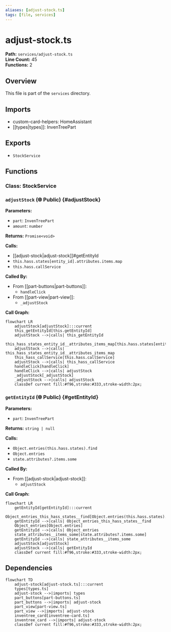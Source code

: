 ```yaml
---
aliases: [adjust-stock.ts]
tags: [file, services]
---
```


# adjust-stock.ts

**Path:** `services/adjust-stock.ts`  
**Line Count:** 45  
**Functions:** 2  

## Overview

This file is part of the `services` directory.

## Imports

- custom-card-helpers: HomeAssistant
- [[types|types]]: InvenTreePart

## Exports

- `StockService`

## Functions

### Class: StockService

### `adjustStock` (🌐 Public) {#adjustStock}

**Parameters:**

- `part`: `InvenTreePart`
- `amount`: `number`

**Returns:** `Promise<void>`

**Calls:**

- [[adjust-stock|adjust-stock]]#getEntityId
- `this.hass.states[entity_id].attributes.items.map`
- `this.hass.callService`

**Called By:**

- From [[part-buttons|part-buttons]]:
  - `handleClick`
- From [[part-view|part-view]]:
  - `_adjustStock`

**Call Graph:**

```mermaid
flowchart LR
    adjustStock[adjustStock]:::current
    this_getEntityId[this.getEntityId]
    adjustStock -->|calls| this_getEntityId
    this_hass_states_entity_id__attributes_items_map[this.hass.states[entity_id].attributes.items.map]
    adjustStock -->|calls| this_hass_states_entity_id__attributes_items_map
    this_hass_callService[this.hass.callService]
    adjustStock -->|calls| this_hass_callService
    handleClick[handleClick]
    handleClick -->|calls| adjustStock
    _adjustStock[_adjustStock]
    _adjustStock -->|calls| adjustStock
    classDef current fill:#f96,stroke:#333,stroke-width:2px;
```

### `getEntityId` (🌐 Public) {#getEntityId}

**Parameters:**

- `part`: `InvenTreePart`

**Returns:** `string | null`

**Calls:**

- `Object.entries(this.hass.states).find`
- `Object.entries`
- `state.attributes?.items.some`

**Called By:**

- From [[adjust-stock|adjust-stock]]:
  - `adjustStock`

**Call Graph:**

```mermaid
flowchart LR
    getEntityId[getEntityId]:::current
    Object_entries_this_hass_states__find[Object.entries(this.hass.states).find]
    getEntityId -->|calls| Object_entries_this_hass_states__find
    Object_entries[Object.entries]
    getEntityId -->|calls| Object_entries
    state_attributes__items_some[state.attributes?.items.some]
    getEntityId -->|calls| state_attributes__items_some
    adjustStock[adjustStock]
    adjustStock -->|calls| getEntityId
    classDef current fill:#f96,stroke:#333,stroke-width:2px;
```

## Dependencies

```mermaid
flowchart TD
    adjust-stock[adjust-stock.ts]:::current
    types[types.ts]
    adjust-stock -->|imports| types
    part_buttons[part-buttons.ts]
    part_buttons -->|imports| adjust-stock
    part_view[part-view.ts]
    part_view -->|imports| adjust-stock
    inventree_card[inventree-card.ts]
    inventree_card -->|imports| adjust-stock
    classDef current fill:#f96,stroke:#333,stroke-width:2px;
```

